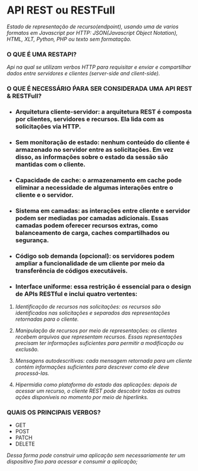 # API REST ou RESTFull
_Estado de representação de recurso(endpoint), usando uma de varios formatos em Javascript por HTTP: JSON(Javascript Object Notation), HTML, XLT, Python, PHP ou texto sem formatação._

###  O QUE É UMA RESTAPI?
_Api na qual se utilizam verbos HTTP para requisitar e enviar e compartilhar dados entre servidores e clientes (server-side and client-side)._

### O QUE É NECESSÁRIO ṔARA SER CONSIDERADA UMA API REST & RESTFull?
 * ### Arquitetura cliente-servidor: a arquitetura REST é composta por clientes, servidores e recursos. Ela lida com as solicitações via HTTP.

* ### Sem monitoração de estado: nenhum conteúdo do cliente é armazenado no servidor entre as solicitações. Em vez disso, as informações sobre o estado da sessão são mantidas com o cliente.

* ### Capacidade de cache: o armazenamento em cache pode eliminar a necessidade de algumas interações entre o cliente e o servidor.
  
* ### Sistema em camadas: as interações entre cliente e servidor podem ser mediadas por camadas adicionais. Essas camadas podem oferecer recursos extras, como balanceamento de carga, caches compartilhados ou segurança.

* ### Código sob demanda (opcional): os servidores podem ampliar a funcionalidade de um cliente por meio da transferência de códigos executáveis.

* ### Interface uniforme: essa restrição é essencial para o design de APIs RESTful e inclui quatro vertentes:

1.  _Identificação de recursos nas solicitações: os recursos são identificados nas solicitações e separados das representações retornadas para o cliente._

2. _Manipulação de recursos por meio de representações: os clientes recebem arquivos que representam recursos. Essas representações precisam ter informações suficientes para permitir a modificação ou exclusão._

3. _Mensagens autodescritivas: cada mensagem retornada para um cliente contém informações suficientes para descrever como ele deve processá-las._

4. _Hipermídia como plataforma do estado das aplicações: depois de acessar um recurso, o cliente REST pode descobrir todas as outras ações disponíveis no momento por meio de hiperlinks._



### QUAIS OS PRINCIPAIS VERBOS?
* GET
* POST
* PATCH
* DELETE
  
_Dessa forma pode construir uma aplicação sem necessariamente ter um dispositivo fixo para acessar e consumir a aplicação;_



